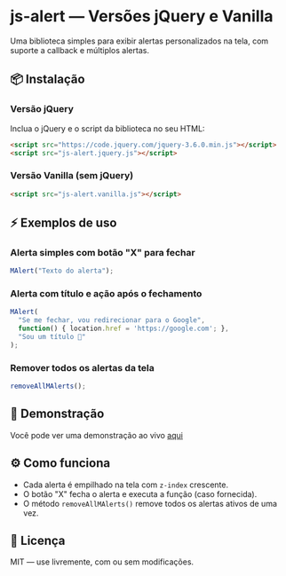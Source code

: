 # js-alert — Versões jQuery e Vanilla

Uma biblioteca simples para exibir alertas personalizados na tela, com suporte a callback e múltiplos alertas.

## 📦 Instalação

### Versão jQuery

Inclua o jQuery e o script da biblioteca no seu HTML:

```html
<script src="https://code.jquery.com/jquery-3.6.0.min.js"></script>
<script src="js-alert.jquery.js"></script>
```

### Versão Vanilla (sem jQuery)

```html
<script src="js-alert.vanilla.js"></script>
```

## ⚡ Exemplos de uso

### Alerta simples com botão "X" para fechar

```javascript
MAlert("Texto do alerta");
```

### Alerta com título e ação após o fechamento

```javascript
MAlert(
  "Se me fechar, vou redirecionar para o Google",
  function() { location.href = 'https://google.com'; },
  "Sou um título 👑"
);
```

### Remover todos os alertas da tela

```javascript
removeAllMAlerts();
```

## 🧪 Demonstração

Você pode ver uma demonstração ao vivo [aqui](#) 

## ⚙️ Como funciona

- Cada alerta é empilhado na tela com `z-index` crescente.
- O botão "X" fecha o alerta e executa a função (caso fornecida).
- O método `removeAllMAlerts()` remove todos os alertas ativos de uma vez.

## 📄 Licença

MIT — use livremente, com ou sem modificações.
